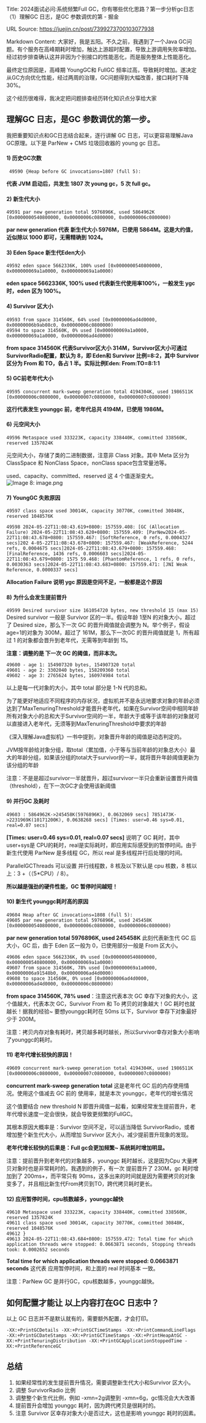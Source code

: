 Title: 2024面试必问:系统频繁Full GC，你有哪些优化思路？第一步分析gc日志（1）理解GC 日志，是GC 参数调优的第 - 掘金

URL Source: https://juejin.cn/post/7399273700103077938

Markdown Content:
大家好，我是五阳。不久之前，我遇到了一个Java GC问题。有个服务在高峰期耗时增加，触达上游超时配置，导致上游调用失败率增加。经过初步排查确认这并非因为个别接口的性能恶化，而是服务整体上性能恶化。

最终定位原因是，高峰期 YoungGC和 FullGC 频率过高，导致耗时增加。遂决定从GC方向优化性能，经过两周的治理，GC问题得到大幅改善，接口耗时下降30%。

这个经历很难得，我决定把问题排查经历转化知识点分享给大家

理解GC 日志，是GC 参数调优的第一步。
---------------------

我把重要知识点和GC日志结合起来，逐行讲解 GC 日志，可以更容易理解Java GC原理。以下是 ParNew + CMS 垃圾回收器的 young gc 日志。

#### 1) 历史GC次数

` 49590 {Heap before GC invocations=1807 (full 5):`

**代表 JVM 启动后，共发生 1807 次 young gc，5 次 full gc。**

#### 2) 新生代大小

`49591 par new generation total 5976896K, used 5864962K [0x0000000540800000, 0x00000006c0800000, 0x00000006c0800000)`

**par new generation 代表 新生代大小 5976M，已使用 5864M。这是大约值，近似除以 1000 即可，无需精确到 1024。**

#### 3) Eden Space 新生代Eden大小

`49592 eden space 5662336K, 100% used [0x0000000540800000, 0x000000069a1a0000, 0x000000069a1a0000)`

**eden space 5662336K, 100% used 代表新生代使用率100%，一般发生 ygc时，eden 区为 100%。**

#### 4) Survivor 区大小

```
49593 from space 314560K, 64% used [0x00000006ad4d0000, 0x00000006b9ab08c0, 0x00000006c0800000)
49594 to space 314560K, 0% used [0x000000069a1a0000, 0x000000069a1a0000, 0x00000006ad4d0000)
```

**from space 314560K 代表Survivor区大小 314M，Survivor区大小可通过 SurvivorRadio配置，默认为 8，即 Eden和 Survivor 比例=8:2，其中 Survivor区分为 From 和 TO，各占 1 半。实际比例Eden: From:TO=8:1:1**

#### 5) GC前老年代大小

`49595 concurrent mark-sweep generation total 4194304K, used 1986511K [0x00000006c0800000, 0x00000007c0800000, 0x00000007c0800000)`

**这行代表发生 younggc 前，老年代总共 4194M，已使用 1986M。**

#### 6) 元空间大小

```
49596 Metaspace used 333223K, capacity 338440K, committed 338560K, reserved 1357824K
```

元空间大小，存储了类的二进制数据，注意非 Class 对象。其中 Meta 区分为 ClassSpace 和 NonClass Space，nonClass space包含常量池等。

used、capacity、committed、reserved 这 4 个值逐渐变大。 ![Image 8: image.png](https://p3-xtjj-sign.byteimg.com/tos-cn-i-73owjymdk6/ed8eae6fe360440d8c189c0933fbc48b~tplv-73owjymdk6-jj-mark-v1:0:0:0:0:5o6Y6YeR5oqA5pyv56S-5Yy6IEAg5LqU6Ziz:q75.awebp?rk3s=f64ab15b&x-expires=1732764706&x-signature=qEDHS5FYhirbsLUhuC8wTEcTQWU%3D)

#### 7) YoungGC 失败原因

```
49597 class space used 30014K, capacity 30770K, committed 30848K, reserved 1048576K

49598 2024-05-22T11:08:43.619+0800: 157559.408: [GC (Allocation Failure) 2024-05-22T11:08:43.620+0800: 157559.409: [ParNew2024-05-22T11:08:43.678+0800: 157559.467: [SoftReference, 0 refs, 0.0004327 secs]202 4-05-22T11:08:43.678+0800: 157559.467: [WeakReference, 5244 refs, 0.0004675 secs]2024-05-22T11:08:43.679+0800: 157559.468: [FinalReference, 1436 refs, 0.0006603 secs]2024-05-22T11:08:43.679+0800: 1575 59.468: [PhantomReference, 1 refs, 0 refs, 0.0030363 secs]2024-05-22T11:08:43.683+0800: 157559.471: [JNI Weak Reference, 0.0000337 secs]
```

**Allocation Failure 说明 ygc 原因是空间不足，一般都是这个原因**

#### 8) 为什么会发生提前晋升

`49599 Desired survivor size 161054720 bytes, new threshold 15 (max 15)` Desired survivor 一般是 Survivor 区的一半。假设年龄 1至N 的对象大小，超过了 Desired size，那么下一次 GC 的晋升阈值就会调整为 N。举个例子，假设 age=1的对象为 300M，超过了 161M，那么下一次GC 的晋升阈值就是 1，所有超过 1 的对象都会晋升到老年代，无需等到年龄到 15。

**注意：调整的是 下一次 GC 的阈值，而非本次。**

```
49600 - age 1: 154907320 bytes, 154907320 total
49601 - age 2: 3302040 bytes, 158209360 total 
49602 - age 3: 2765624 bytes, 160974984 total
```

以上是每一代对象的大小，其中 total 部分是 1-N 代的总和。

为了能更好地适应不同程序的内存状况，虚拟机并不是永远地要求对象的年龄必须达到了MaxTenuringThreshold才能晋升老年代，如果在Survivor空间中相同年龄所有对象大小的总和大于Survivor空间的一半，年龄大于或等于该年龄的对象就可以直接进入老年代，无须等到MaxTenuringThreshold中要求的年龄

《深入理解Java虚拟机》一书中提到，对象晋升年龄的阈值是动态判定的。

JVM按年龄给对象分组，取total（累加值，小于等与当前年龄的对象总大小）最大的年龄分组，如果该分组的total大于survivor的一半，就将晋升年龄阈值更新为该分组的年龄

注意：不是是超过survivor一半就晋升，超过survivor一半只会重新设置晋升阈值（threshold），在下一次GC才会使用该新阈值

#### 9) 并行GC 及耗时

`49603 : 5864962K->245458K(5976896K), 0.0632069 secs] 7851473K->2231969K(10171200K), 0.0638268 secs] [Times: user=0.46 sys=0.01, real=0.07 secs]`

**\[Times: user=0.46 sys=0.01, real=0.07 secs\]** 说明了 GC 耗时，其中 user+sys是 CPU的耗时，real是实际耗时，即应用实际感受到的暂停时间。由于新生代使用 ParNew 是多线程 GC，所以 real 是多线程并行后处理的时间。

ParallelGCThreads 可以设置 并行线程数，8 核及以下默认是 cpu 核数，8 核以上：3 +（（5\*CPU）/ 8）。

**所以越是强劲的硬件性能，GC 暂停时间越短！**

#### 10) 新生代 younggc耗时高的原因

```
49604 Heap after GC invocations=1808 (full 5):
49605 par new generation total 5976896K, used 245458K [0x0000000540800000, 0x00000006c0800000, 0x00000006c0800000)
```

**par new generation total 5976896K, used 245458K** 此刻代表新生代 GC 后大小，GC 后，由于 Eden 区一般为 0，已使用部分一般是 From 区大小。

```
49606 eden space 5662336K, 0% used [0x0000000540800000, 0x0000000540800000, 0x000000069a1a0000)
49607 from space 314560K, 78% used [0x000000069a1a0000, 0x00000006a91548b0, 0x00000006ad4d0000)
49608 to space 314560K, 0% used [0x00000006ad4d0000, 0x00000006ad4d0000, 0x00000006c0800000)
```

**from space 314560K, 78% used**：注意这代表本次 GC 幸存下对象的大小，这个值越大，代表本次 GC，Survivor From 和 To 拷贝的对象越大！GC 耗时也就越长！据我的经验~ 要想younggc耗时在 50ms 以下，Survivor 幸存下对象最好少于 200M。

注意：拷贝内存对象有耗时，拷贝越多耗时越长，所以Survivor幸存对象大小影响了younggc的耗时。

#### 11) 老年代增长较快的原因！

```
49609 concurrent mark-sweep generation total 4194304K, used 1986511K [0x00000006c0800000, 0x00000007c0800000, 0x00000007c0800000)
```

**concurrent mark-sweep generation total** 这是老年代 GC 后的内存使用情况。使用这个值减去 GC 前的 使用率，就是本次 younggc，老年代的增长情况

这个值要结合 new threshold N 即晋升阈值一起看，如果经常发生提前晋升，老年代增长速度一定会很快，就会导致更频繁的FullGC。

其根本原因大概率是：Survivor 空间不足，可以适当降低 SurvivorRadio，或者增加整个新生代大小，从而增加 Survivor 区大小，减少提前晋升现象的发现。

**老年代增长较快的后果是：Full gc会更加频繁~ 系统耗时增加明显。**

注意：提前晋升到老年代的对象越多，younggc 耗时越长，这是因为Cpu 大量拷贝对象时也是非常耗时的。我遇到的例子，有一次 提前晋升了 230M，gc 耗时增加到了 200ms+，而平常只有 90ms，这多出来的时间就是因为需要拷贝的对象变多了，并且相比新生代From拷贝到TO，跨代拷贝耗时更长。

#### 12) 应用暂停时间，cpu核数越多，younggc越快

```
49610 Metaspace used 333223K, capacity 338440K, committed 338560K, reserved 1357824K
49611 class space used 30014K, capacity 30770K, committed 30848K, reserved 1048576K
49612 }
49613 2024-05-22T11:08:43.684+0800: 157559.472: Total time for which application threads were stopped: 0.0663871 seconds, Stopping threads took: 0.0002652 seconds
```

**Total time for which application threads were stopped: 0.0663871 seconds** 这代表 应用暂停时间，和上面的 real 时间基本 一致。

注意：ParNew GC 是并行GC，cpu核数越多，younggc越快。

如何配置才能让 以上内容打在GC 日志中？
---------------------

以上 GC 日志并不是默认就有的，需要额外配置，才会打印。

`-XX:+PrintGCDetails -XX:+PrintGCTimeStamps -XX:+PrintCommandLineFlags -XX:+PrintGCDateStamps -XX:+PrintGCTimeStamps -XX:+PrintHeapAtGC -XX:+PrintTenuringDistribution -XX:+PrintGCApplicationStoppedTime -XX:+PrintReferenceGC`

总结
--

1.  如果经常性的发生提前晋升情况，需要调整新生代大小和Survivor 区大小。
2.  调整 SurvivorRadio 比例
3.  调整整个新生代比例，例如 -xmn=2g调整到 -xmn=6g，gc情况会大大改善
4.  提前晋升会增加 younggc 耗时，因为跨代拷贝是很耗时的。
5.  注意 Survivor 区幸存对象大小是否过大，这也是影响 younggc 耗时的因素。
